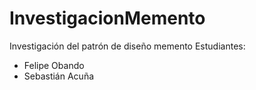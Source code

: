 # InvestigacionMemento
Investigación del patrón de diseño memento
Estudiantes:
- Felipe Obando
- Sebastián Acuña
